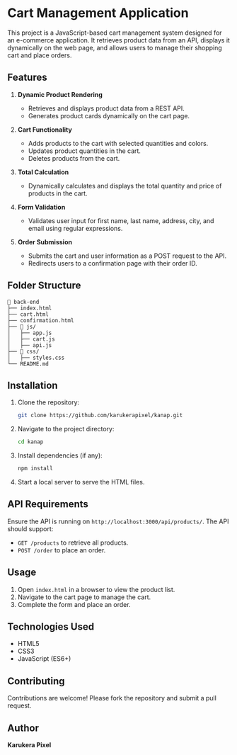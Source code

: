 # Cart Management Application

This project is a JavaScript-based cart management system designed for an e-commerce application. It retrieves product data from an API, displays it dynamically on the web page, and allows users to manage their shopping cart and place orders.

## Features

1. **Dynamic Product Rendering**
   - Retrieves and displays product data from a REST API.
   - Generates product cards dynamically on the cart page.

2. **Cart Functionality**
   - Adds products to the cart with selected quantities and colors.
   - Updates product quantities in the cart.
   - Deletes products from the cart.

3. **Total Calculation**
   - Dynamically calculates and displays the total quantity and price of products in the cart.

4. **Form Validation**
   - Validates user input for first name, last name, address, city, and email using regular expressions.

5. **Order Submission**
   - Submits the cart and user information as a POST request to the API.
   - Redirects users to a confirmation page with their order ID.

## Folder Structure

```
📂 back-end
├── index.html
├── cart.html
├── confirmation.html
├── 📂 js/
│   ├── app.js
│   ├── cart.js
│   ├── api.js
├── 📂 css/
│   ├── styles.css
└── README.md
```

## Installation

1. Clone the repository:
   ```bash
   git clone https://github.com/karukerapixel/kanap.git
   ```

2. Navigate to the project directory:
   ```bash
   cd kanap
   ```

3. Install dependencies (if any):
   ```bash
   npm install
   ```

4. Start a local server to serve the HTML files.

## API Requirements

Ensure the API is running on `http://localhost:3000/api/products/`. The API should support:
- `GET /products` to retrieve all products.
- `POST /order` to place an order.

## Usage

1. Open `index.html` in a browser to view the product list.
2. Navigate to the cart page to manage the cart.
3. Complete the form and place an order.

## Technologies Used

- HTML5
- CSS3
- JavaScript (ES6+)

## Contributing

Contributions are welcome! Please fork the repository and submit a pull request.

## Author

**Karukera Pixel** 